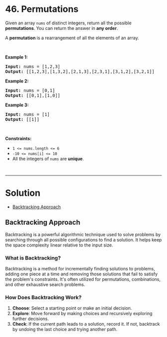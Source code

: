 # 46. Permutations

<p>Given an array <code>nums</code> of distinct integers, return all the possible <strong>permutations</strong>. You can return the answer in <strong>any order</strong>.</p>

A <strong>permutation</strong> is a rearrangement of all the elements of an array.

<p>&nbsp;</p>
<p><strong class="example">Example 1:</strong></p>
<pre><strong>Input:</strong> nums = [1,2,3]
<strong>Output:</strong> [[1,2,3],[1,3,2],[2,1,3],[2,3,1],[3,1,2],[3,2,1]]
</pre><p><strong class="example">Example 2:</strong></p>
<pre><strong>Input:</strong> nums = [0,1]
<strong>Output:</strong> [[0,1],[1,0]]
</pre><p><strong class="example">Example 3:</strong></p>
<pre><strong>Input:</strong> nums = [1]
<strong>Output:</strong> [[1]]
</pre>
<p>&nbsp;</p>
<p><strong>Constraints:</strong></p>

<ul>
	<li><code>1 &lt;= nums.length &lt;= 6</code></li>
	<li><code>-10 &lt;= nums[i] &lt;= 10</code></li>
	<li>All the integers of <code>nums</code> are <strong>unique</strong>.</li>
</ul>

<br>

---

# Solution
- [Backtracking Approach]()

## **Backtracking Approach**

Backtracking is a powerful algorithmic technique used to solve problems by searching through all possible configurations to find a solution. It helps keep the space complexity linear relative to the input size.

### **What is Backtracking?**

Backtracking is a method for incrementally finding solutions to problems, adding one piece at a time and removing those solutions that fail to satisfy the problem's constraints. It's often utilized for permutations, combinations, and other exhaustive search problems.

### **How Does Backtracking Work?**

1. **Choose**: Select a starting point or make an initial decision.
2. **Explore**: Move forward by making choices and recursively exploring further decisions.
3. **Check**: If the current path leads to a solution, record it. If not, backtrack by undoing the last choice and trying another path.
